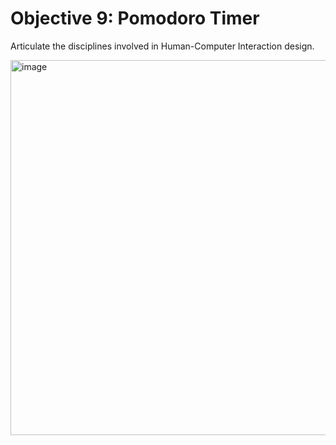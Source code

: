 # Objective 9: Pomodoro Timer
Articulate the disciplines involved in Human-Computer Interaction design.

<img width="600" alt="image" src="https://github.com/user-attachments/assets/b9b334e9-3ae3-4348-b6a4-8b53a5e13c0d" />
